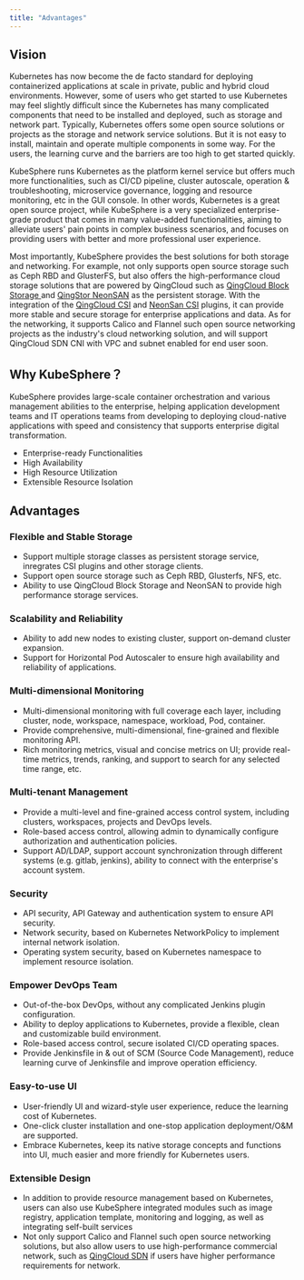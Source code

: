 ```yaml
---
title: "Advantages"
---
```


## Vision

Kubernetes has now become the de facto standard for deploying containerized applications at scale in private, public and hybrid cloud environments. However, some of users who get started to use Kubernetes may feel slightly difficult since the Kubernetes has many complicated components that need to be installed and deployed, such as storage and network part. Typically, Kubernetes offers some open source solutions or projects as the storage and network service solutions. But it is not easy to install, maintain and operate multiple components in some way. For the users, the learning curve and the barriers are too high to get started quickly.

KubeSphere runs Kubernetes as the platform kernel service but offers much more functionalities, such as CI/CD pipeline, cluster autoscale, operation & troubleshooting, microservice governance, logging and resource monitoring, etc in the GUI console. In other words, Kubernetes is a great open source project, while KubeSphere is a very specialized enterprise-grade product that comes in many value-added functionalities, aiming to alleviate users' pain points in complex business scenarios, and focuses on providing users with better and more professional user experience.

Most importantly, KubeSphere provides the best solutions for both storage and networking. For example, not only supports open source storage such as Ceph RBD and GlusterFS, but also offers the high-performance cloud storage solutions that are powered by QingCloud such as [QingCloud Block Storage ](https://docs.qingcloud.com/product/storage/volume/) and [QingStor NeonSAN](https://docs.qingcloud.com/product/storage/volume/super_high_performance_shared_volume/) as the persistent storage. With the integration of the [QingCloud CSI](https://github.com/yunify/qingcloud-csi) and [NeonSan CSI](https://github.com/yunify/qingstor-csi) plugins, it can provide more stable and secure storage for enterprise applications and data. As for the networking, it supports Calico and Flannel such open source networking projects as the industry's cloud networking solution, and will support QingCloud SDN CNI with VPC and subnet enabled for end user soon.


## Why KubeSphere？


KubeSphere provides large-scale container orchestration and various management abilities to the enterprise, helping application development teams and IT operations teams from developing to deploying cloud-native applications with speed and consistency that supports enterprise digital transformation.

- Enterprise-ready Functionalities
- High Availability
- High Resource Utilization
- Extensible Resource Isolation


## Advantages 

### Flexible and Stable Storage

- Support multiple storage classes as persistent storage service, inregrates CSI plugins and other storage clients.
- Support open source storage such as Ceph RBD, Glusterfs, NFS, etc.
- Ability to use QingCloud Block Storage and NeonSAN to provide high performance storage services.


### Scalability and Reliability

- Ability to add new nodes to existing cluster, support on-demand cluster expansion.
- Support for Horizontal Pod Autoscaler to ensure high availability and reliability of applications.

### Multi-dimensional Monitoring 

- Multi-dimensional monitoring with full coverage each layer, including cluster, node, workspace, namespace, workload, Pod, container.
- Provide comprehensive, multi-dimensional, fine-grained and flexible monitoring API.
- Rich monitoring metrics, visual and concise metrics on UI; provide real-time metrics, trends, ranking, and support to search for any selected time range, etc. 

### Multi-tenant Management 

- Provide a multi-level and fine-grained access control system, including clusters, workspaces, projects and DevOps levels.
- Role-based access control, allowing admin to dynamically configure authorization and authentication policies.
- Support AD/LDAP, support account synchronization through different systems (e.g. gitlab, jenkins), ability to connect with the enterprise's account system.

### Security

- API security, API Gateway and authentication system to ensure API security.
- Network security, based on Kubernetes NetworkPolicy to implement internal network isolation.
- Operating system security, based on Kubernetes namespace to implement resource isolation.

### Empower DevOps Team

- Out-of-the-box DevOps, without any complicated Jenkins plugin configuration.
- Ability to deploy applications to Kubernetes, provide a flexible, clean and customizable build environment.
- Role-based access control, secure isolated CI/CD operating spaces. 
- Provide Jenkinsfile in & out of SCM (Source Code Management), reduce learning curve of Jenkinsfile and improve operation efficiency.


### Easy-to-use UI 


- User-friendly UI and wizard-style user experience, reduce the learning cost of Kubernetes.
- One-click cluster installation and one-stop application deployment/O&M are supported.
- Embrace Kubernetes, keep its native storage concepts and functions into UI, much easier and more friendly for Kubernetes users.

### Extensible Design 

- In addition to provide resource management based on Kubernetes, users can also use KubeSphere integrated modules such as image registry, application template, monitoring and logging, as well as integrating self-built services
- Not only support Calico and Flannel such open source networking solutions, but also allow users to use high-performance commercial network, such as [QingCloud SDN](https://www.qingcloud.com/products/sdn_passthrough/) if users have higher performance requirements for network.
